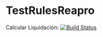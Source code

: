 
# TestRulesReapro

Calcular Liquidación: [![Build Status](https://travis-ci.org/rcronald/TestRulesReapro.svg?branch=calcularliquidacion)](https://travis-ci.org/rcronald/TestRulesReapro)


